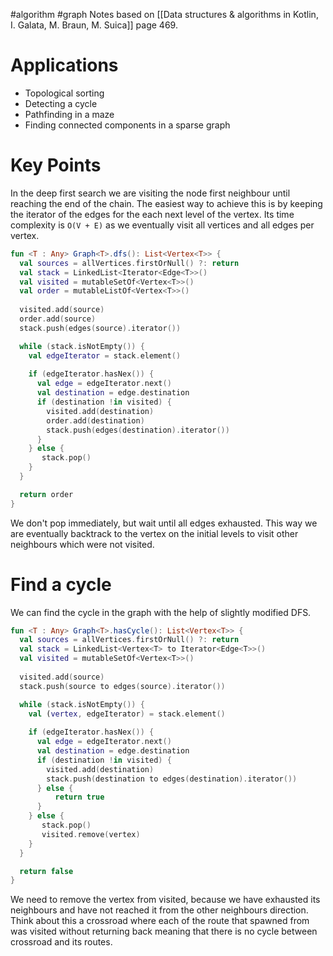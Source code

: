 #algorithm #graph
Notes based on [[Data structures & algorithms in Kotlin, I. Galata, M. Braun, M. Suica]] page 469.
# Applications
* Topological sorting
* Detecting a cycle
* Pathfinding in a maze
* Finding connected components in a sparse graph
# Key Points
In the deep first search we are visiting the node first neighbour until reaching the end of the chain. The easiest way to achieve this is by keeping the iterator of the edges for the each next level of the vertex.
Its time complexity is `O(V + E)` as we eventually visit all vertices and all edges per vertex.
```kotlin
fun <T : Any> Graph<T>.dfs(): List<Vertex<T>> {
  val sources = allVertices.firstOrNull() ?: return
  val stack = LinkedList<Iterator<Edge<T>>()
  val visited = mutableSetOf<Vertex<T>>()
  val order = mutableListOf<Vertex<T>>()
  
  visited.add(source)
  order.add(source)
  stack.push(edges(source).iterator())

  while (stack.isNotEmpty()) {
    val edgeIterator = stack.element()
    
	if (edgeIterator.hasNex()) {
	  val edge = edgeIterator.next()
	  val destination = edge.destination
	  if (destination !in visited) {
	    visited.add(destination)
	    order.add(destination)
	    stack.push(edges(destination).iterator())
	  }
	} else {
	   stack.pop()  
	}
  }

  return order
}
```
We don't pop immediately, but wait until all edges exhausted. This way we are eventually backtrack to the vertex on the initial levels to visit other neighbours which were not visited.
# Find a cycle
We can find the cycle in the graph with the help of slightly modified DFS.
```kotlin
fun <T : Any> Graph<T>.hasCycle(): List<Vertex<T>> {
  val sources = allVertices.firstOrNull() ?: return
  val stack = LinkedList<Vertex<T> to Iterator<Edge<T>>()
  val visited = mutableSetOf<Vertex<T>>()
  
  visited.add(source)
  stack.push(source to edges(source).iterator())

  while (stack.isNotEmpty()) {
    val (vertex, edgeIterator) = stack.element()
    
	if (edgeIterator.hasNex()) {
	  val edge = edgeIterator.next()
	  val destination = edge.destination
	  if (destination !in visited) {
	    visited.add(destination)
	    stack.push(destination to edges(destination).iterator())
	  } else {
		  return true
	  }
	} else {
	   stack.pop() 
	   visited.remove(vertex)
	}
  }

  return false
}
```
We need to remove the vertex from visited, because we have exhausted its neighbours and have not reached it from the other neighbours direction. Think about this a crossroad where each of the route that spawned from was visited without returning back meaning that there is no cycle between crossroad and its routes.